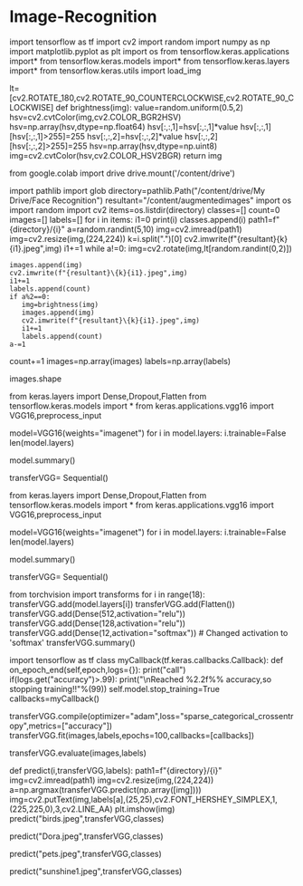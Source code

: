 # Image-Recognition
import tensorflow as tf
import cv2
import random
import numpy as np
import matplotlib.pyplot as plt
import os
from tensorflow.keras.applications import*
from tensorflow.keras.models import*
from tensorflow.keras.layers import*
from tensorflow.keras.utils import load_img

lt=[cv2.ROTATE_180,cv2.ROTATE_90_COUNTERCLOCKWISE,cv2.ROTATE_90_CLOCKWISE]
def brightness(img):
  value=random.uniform(0.5,2)
  hsv=cv2.cvtColor(img,cv2.COLOR_BGR2HSV)
  hsv=np.array(hsv,dtype=np.float64)
  hsv[:,:,1]=hsv[:,:,1]*value
  hsv[:,:,1][hsv[:,:,1]>255]=255
  hsv[:,:,2]=hsv[:,:,2]*value
  hsv[:,:,2][hsv[:,:,2]>255]=255
  hsv=np.array(hsv,dtype=np.uint8)
  img=cv2.cvtColor(hsv,cv2.COLOR_HSV2BGR)
  return img

  from google.colab import drive
drive.mount('/content/drive')

import pathlib
import glob
directory=pathlib.Path("/content/drive/My Drive/Face Recognition")
resultant="/content/augmentedimages"
import os
import random
import cv2
items=os.listdir(directory)
classes=[]
count=0
images=[]
labels=[]
for i in items:
  i1=0
  print(i)
  classes.append(i)
  path1=f"{directory}/{i}"
  a=random.randint(5,10)
  img=cv2.imread(path1)
  img=cv2.resize(img,(224,224))
  k=i.split(".")[0]
  cv2.imwrite(f"{resultant}\{k}{i1}.jpeg",img)
  i1+=1
  while a!=0:
    img=cv2.rotate(img,lt[random.randint(0,2)])

    images.append(img)
    cv2.imwrite(f"{resultant}\{k}{i1}.jpeg",img)
    i1+=1
    labels.append(count)
    if a%2==0:
       img=brightness(img)
       images.append(img)
       cv2.imwrite(f"{resultant}\{k}{i1}.jpeg",img)
       i1+=1
       labels.append(count)
    a-=1
  count+=1
images=np.array(images)
labels=np.array(labels)

images.shape

from keras.layers import Dense,Dropout,Flatten
from tensorflow.keras.models import *
from keras.applications.vgg16 import VGG16,preprocess_input

model=VGG16(weights="imagenet")
for i in model.layers:
  i.trainable=False
len(model.layers)

model.summary()

transferVGG= Sequential()

from keras.layers import Dense,Dropout,Flatten
from tensorflow.keras.models import *
from keras.applications.vgg16 import VGG16,preprocess_input

model=VGG16(weights="imagenet")
for i in model.layers:
  i.trainable=False
len(model.layers)

model.summary()

transferVGG= Sequential()

from torchvision import transforms
for i in range(18):
  transferVGG.add(model.layers[i])
transferVGG.add(Flatten())
transferVGG.add(Dense(512,activation="relu"))
transferVGG.add(Dense(128,activation="relu"))
transferVGG.add(Dense(12,activation="softmax")) # Changed activation to 'softmax'
transferVGG.summary()

import tensorflow as tf
class myCallback(tf.keras.callbacks.Callback):
  def on_epoch_end(self,epoch,logs={}):
    print("call")
    if(logs.get("accuracy")>.99):
      print("\nReached %2.2f%% accuracy,so stopping training!!"%(99))
      self.model.stop_training=True
callbacks=myCallback()

transferVGG.compile(optimizer="adam",loss="sparse_categorical_crossentropy",metrics=["accuracy"])
transferVGG.fit(images,labels,epochs=100,callbacks=[callbacks])

transferVGG.evaluate(images,labels)

def predict(i,transferVGG,labels):
  path1=f"{directory}/{i}"
  img=cv2.imread(path1)
  img=cv2.resize(img,(224,224))
  a=np.argmax(transferVGG.predict(np.array([img])))
  img=cv2.putText(img,labels[a],(25,25),cv2.FONT_HERSHEY_SIMPLEX,1,(225,225,0),3,cv2.LINE_AA)
  plt.imshow(img)
predict("birds.jpeg",transferVGG,classes)

predict("Dora.jpeg",transferVGG,classes)

predict("pets.jpeg",transferVGG,classes)

predict("sunshine1.jpeg",transferVGG,classes)
